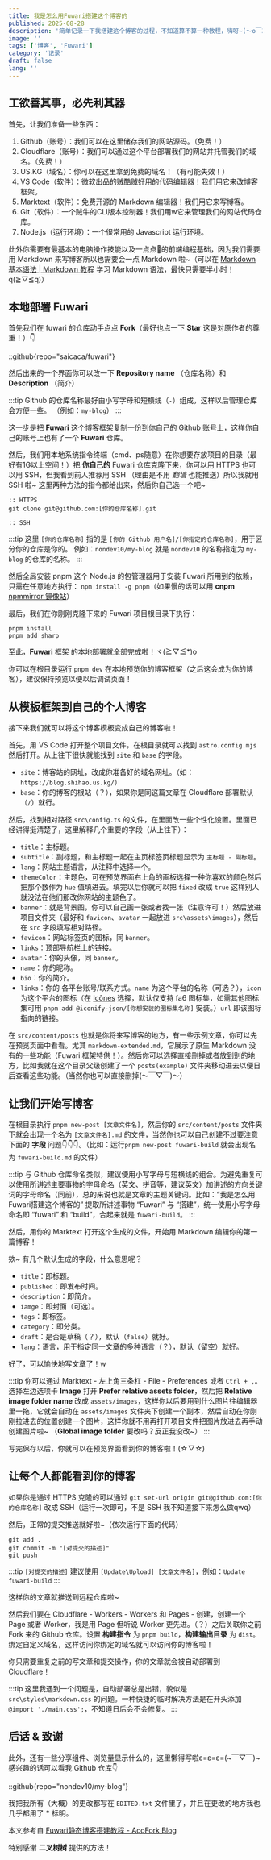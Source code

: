 ```yaml
---
title: 我是怎么用Fuwari搭建这个博客的
published: 2025-08-28
description: '简单记录一下我搭建这个博客的过程，不知道算不算一种教程，嗨呀~(～o￣3￣)～'
image: ''
tags: ['博客', 'Fuwari']
category: '记录'
draft: false 
lang: ''
---
```


## 工欲善其事，必先利其器

首先，让我们准备一些东西：

1. Github（账号）：我们可以在这里储存我们的网站源码。（免费！）
2. Cloudflare（账号）：我们可以通过这个平台部署我们的网站并托管我们的域名。（免费！）
3. US.KG（域名）：你可以在这里拿到免费的域名！（有可能失效！）
4. VS Code（软件）：微软出品的贼酷贼好用的代码编辑器！我们用它来改博客框架。
5. Marktext（软件）：免费开源的 Markdown 编辑器！我们用它来写博客。
6. Git（软件）：一个贼牛的CLI版本控制器！我们用w它来管理我们的网站代码仓库。
7. Node.js（运行环境）：一个很常用的 Javascript 运行环境。

此外你需要有最基本的电脑操作技能以及一点点🤏的前端编程基础，因为我们需要用 Markdown 来写博客所以也需要会一点 Markdown 啦~（可以在 [Markdown 基本语法 | Markdown 教程](https://markdown.com.cn/basic-syntax/) 学习 Markdown 语法，最快只需要半小时！q(≧▽≦q)）

## 本地部署 Fuwari

首先我们在 fuwari 的仓库动手点点 **Fork**（最好也点一下 **Star** 这是对原作者的尊重！）👇

::github{repo="saicaca/fuwari"}

然后出来的一个界面你可以改一下 **Repository name** （仓库名称）和 **Description** （简介）

:::tip
Github 的仓库名称最好由小写字母和短横线（`-`）组成，这样以后管理仓库会方便一些。
（例如：`my-blog`）
:::

这一步是把 **Fuwari** 这个博客框架复制一份到你自己的 Github 账号上，这样你自己的账号上也有了一个 **Fuwari** 仓库。

然后，我们用本地系统指令终端（cmd、ps随意）在你想要存放项目的目录（最好有1G以上空间！）把 **你自己的** Fuwari 仓库克隆下来，你可以用 HTTPS 也可以用 SSH，但我看到前人推荐用 SSH （理由是不用 *翻墙* 也能推送）所以我就用 SSH 啦~ 这里两种方法的指令都给出来，然后你自己选一个吧~

```batch
:: HTTPS
git clone git@github.com:[你的仓库名称].git

:: SSH

```

:::tip
这里 `[你的仓库名称]` 指的是 `[你的 Github 用户名]/[你指定的仓库名称]`，用于区分你的仓库是你的。
例如：`nondev10/my-blog` 就是 `nondev10` 的名称指定为 `my-blog` 的仓库的名称。
:::

然后全局安装 pnpm 这个 Node.js 的包管理器用于安装 Fuwari 所用到的依赖，只需在任意地方执行： `npm install -g pnpm`（如果慢的话可以用 **cnpm** [npmmirror 镜像站](https://npmmirror.com/)）

最后，我们在你刚刚克隆下来的 Fuwari 项目根目录下执行：

```batch
pnpm install
pnpm add sharp
```

至此，**Fuwari** 框架 的本地部署就全部完成啦！ヾ(≧▽≦*)o

你可以在根目录运行 `pnpm dev` 在本地预览你的博客框架（之后这会成为你的博客），建议保持预览以便以后调试页面！

## 从模板框架到自己的个人博客

接下来我们就可以将这个博客模板变成自己的博客啦！

首先，用 VS Code 打开整个项目文件，在根目录就可以找到 `astro.config.mjs` 然后打开。从上往下很快就能找到 `site` 和 `base` 的字段。

- `site`：博客站的网址，改成你准备好的域名网址。（如：`https://blog.shihao.us.kg/`）
- `base`：你的博客的根站（？），如果你是同这篇文章在 Cloudflare 部署默认（`/`）就行。

然后，找到相对路径 `src\config.ts` 的文件，在里面改一些个性化设置。里面已经讲得挺清楚了，这里解释几个重要的字段（从上往下）：

- `title`：主标题。
- `subtitle`：副标题，和主标题一起在主页标签页标题显示为 `主标题 - 副标题`。
- `lang`：网站主题语言，从注释中选择一个。
- `themeColor`：主题色，可在预览界面右上角的画板选择一种你喜欢的颜色然后把那个数作为 `hue` 值填进去。填完以后你就可以把 `fixed` 改成 `true` 这样别人就没法在他们那改你网站的主题色了。
- `banner`：就是背景图，你可以自己画一张或者找一张（注意许可！）然后放进项目文件夹（最好和 `favicon`、`avatar` 一起放进 `src\assets\images`），然后在 `src` 字段填写相对路径。
- `favicon`：网站标签页的图标，同 `banner`。
- `links`：顶部导航栏上的链接。
- `avatar`：你的头像，同 `banner`。
- `name`：你的昵称。
- `bio`：你的简介。
- `links`：你的 各平台账号/联系方式。`name` 为这个平台的名称（可选？），`icon` 为这个平台的图标（在 [Icônes](https://icones.js.org/) 选择，默认仅支持 fa6 图标集，如需其他图标集可用 `pnpm add @iconify-json/[你想安装的图标集名称]` 安装。）`url` 即该图标指向的链接。

在 `src/content/posts` 也就是你将来写博客的地方，有一些示例文章，你可以先在预览页面中看看。尤其 `markdown-extended.md`，它展示了原生 Markdown 没有的一些功能（Fuwari 框架特供！）。然后你可以选择直接删掉或者放到别的地方，比如我就在这个目录父级创建了一个 `posts(example)` 文件夹移动进去以便日后查看这些功能。（当然你也可以直接删掉(～￣▽￣)～）

## 让我们开始写博客

在根目录执行 `pnpm new-post [文章文件名]`，然后你的 `src/content/posts` 文件夹下就会出现一个名为 `[文章文件名].md` 的文件，当然你也可以自己创建不过要注意下面的 **字段** 问题👇👇👇。（比如：运行`pnpm new-post fuwari-build` 就会出现名为 `fuwari-build.md` 的文件）

:::tip
与 Github 仓库命名类似，建议使用小写字母与短横线的组合。为避免重复可以使用所讲述主要事物的字母命名（英文、拼音等，建议英文）加讲述的方向关键词的字母命名（同前），总的来说也就是文章的主题关键词。比如：“我是怎么用Fuwari搭建这个博客的” 提取所讲述事物 “Fuwari” 与 “搭建”，统一使用小写字母命名即 “fuwari” 和 “build”，合起来就是 `fuwari-build`。
:::

然后，用你的 Marktext 打开这个生成的文件，开始用 Markdown 编辑你的第一篇博客！

欸~ 有几个默认生成的字段，什么意思呢？

- `title`：即标题。
- `published`：即发布时间。
- `description`：即简介。
- `iamge`：即封面（可选）。
- `tags`：即标签。
- `category`：即分类。
- `draft`：是否是草稿（？），默认（`false`）就好。
- `lang`：语言，用于指定同一文章的多种语言（？），默认（留空）就好。

好了，可以愉快地写文章了！w

:::tip
你可以通过 Marktext - 左上角三条杠 - File - Preferences 或者 `Ctrl + ,`。选择左边选项卡 **Image** 打开 **Prefer relative assets folder**，然后把 **Relative image folder name** 改成 `assets/images`，这样你以后要用到什么图片往编辑器里一拖，它就会自动在 `assets/images` 文件夹下创建一个副本，然后自动在你刚刚拉进去的位置创建一个图片，这样你就不用再打开项目文件把图片放进去再手动创建图片啦~ （**Global image folder** 要改吗？反正我没改~）
:::

写完保存以后，你就可以在预览界面看到你的博客啦！(☆▽☆)

## 让每个人都能看到你的博客

如果你是通过 HTTPS 克隆的可以通过 `git set-url origin git@github.com:[你的仓库名称]` 改成 SSH（运行一次即可，不是 SSH 我不知道接下来怎么做qwq）

然后，正常的提交推送就好啦~（依次运行下面的代码）

```batch
git add .
git commit -m "[对提交的描述]"
git push
```

:::tip
`[对提交的描述]` 建议使用 `[Update\Upload] [文章文件名]`，例如：`Update fuwari-build`
:::

这样你的文章就推送到远程仓库啦~

然后我们要在 Cloudflare - Workers - Workers 和 Pages - 创建，创建一个 Page 或者 Worker，我是用 Page 但听说 Worker 更先进。（？）之后关联你之前 Fork 来的 Github 仓库。设置 **构建指令** 为 `pnpm build`，**构建输出目录** 为 `dist`。绑定自定义域名，这样访问你绑定的域名就可以访问你的博客啦！

你只需要重复之前的写文章和提交操作，你的文章就会被自动部署到 Cloudflare！

:::tip
这里我遇到一个问题是，自动部署总是出错，貌似是 `src\styles\markdown.css` 的问题。一种快捷的临时解决方法是在开头添加 `@import './main.css';`，不知道日后会不会修复。
:::

## 后话 & 致谢

此外，还有一些分享组件、浏览量显示什么的，这里懒得写啦ε=ε=ε=(~￣▽￣)~感兴趣的话可以看我 Github 仓库👇

::github{repo="nondev10/my-blog"}

我把我所有（大概）的更改都写在 `EDITED.txt` 文件里了，并且在更改的地方我也几乎都用了 **\*** 标明。

本文参考自 [Fuwari静态博客搭建教程 - AcoFork Blog](https://www.2x.nz/posts/fuwari)

特别感谢 **二叉树树** 提供的方法！
